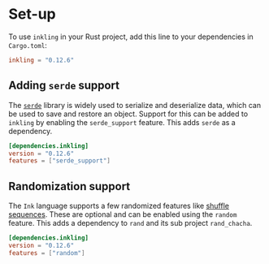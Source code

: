 # Set-up

To use `inkling` in your Rust project, add this line to your dependencies in `Cargo.toml`:

```toml
inkling = "0.12.6"
```

## Adding `serde` support

The [`serde`](https://serde.rs/) library is widely used to serialize and deserialize data, which can be used 
to save and restore an object. Support for this can be added to `inkling` by enabling the `serde_support` 
feature. This adds `serde` as a dependency.

```toml
[dependencies.inkling]
version = "0.12.6"
features = ["serde_support"]
```


## Randomization support

The `Ink` language supports a few randomized features like [shuffle sequences](../features/sequences.md#shuffle-sequences).
These are optional and can be enabled using the `random` feature. This adds 
a dependency to `rand` and its sub project `rand_chacha`.

```toml
[dependencies.inkling]
version = "0.12.6"
features = ["random"]
```